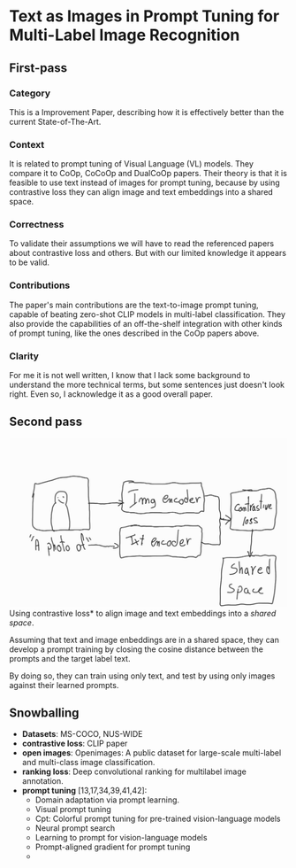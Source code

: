 # Text as Images in Prompt Tuning for Multi-Label Image Recognition

## First-pass

### Category

This is a Improvement Paper, describing how it is effectively better than the current State-of-The-Art.

### Context

It is related to prompt tuning of Visual Language (VL) models. They compare it to CoOp, CoCoOp and DualCoOp papers. Their theory is that it is feasible to use text instead of images for prompt tuning, because by using contrastive loss they can align image and text embeddings into a shared space.

### Correctness

To validate their assumptions we will have to read the referenced papers about contrastive loss and others. But with our limited knowledge it appears to be valid.

### Contributions

The paper's main contributions are the text-to-image prompt tuning, capable of beating zero-shot CLIP models in multi-label classification. They also provide the capabilities of an off-the-shelf integration with other kinds of prompt tuning, like the ones described in the CoOp papers above.

### Clarity

For me it is not well written, I know that I lack some background to understand the more technical terms, but some sentences just doesn't look right. Even so, I acknowledge it as a good overall paper.

## Second pass

![contrastive loss shared space](docs/img/shared_space.jpg)
Using contrastive loss* to align image and text embeddings into a *shared space*.

Assuming that text and image enbeddings are in a shared space, they can develop a prompt training by closing the cosine distance between the prompts and the target label text.

By doing so, they can train using only text, and test by using only images against their learned prompts.

## Snowballing

- **Datasets**: MS-COCO, NUS-WIDE
- **contrastive loss**: CLIP paper
- **open images**: Openimages: A public dataset for large-scale multi-label and multi-class image classification.
- **ranking loss**: Deep convolutional ranking for multilabel image annotation.
- **prompt tuning** [13,17,34,39,41,42]:
	- Domain adaptation via prompt learning.
	- Visual prompt tuning
	- Cpt: Colorful prompt tuning for pre-trained vision-language models
	- Neural prompt search
	- Learning to prompt for vision-language models
	- Prompt-aligned gradient for prompt tuning
	- 